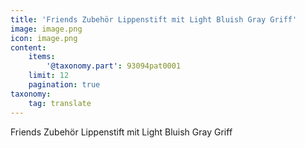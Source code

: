 ```yaml
---
title: 'Friends Zubehör Lippenstift mit Light Bluish Gray Griff'
image: image.png
icon: image.png
content:
    items:
        '@taxonomy.part': 93094pat0001
    limit: 12
    pagination: true
taxonomy:
    tag: translate
---
```


Friends Zubehör Lippenstift mit Light Bluish Gray Griff
